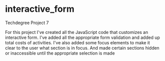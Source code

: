 # interactive_form
 Techdegree Project 7

For this project I've created all the JavaScript code that customizes an interactive form.
I've added all the appropriate form validation and added up total costs of activities.
I've also added some focus elements to make it clear to the user what section is in focus.
And made certain sections hidden or inaccessible until the appropriate selection is made 